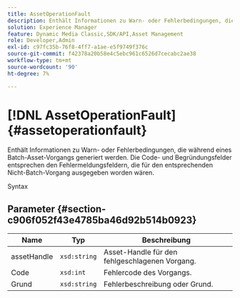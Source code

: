 ```yaml
---
title: AssetOperationFault
description: Enthält Informationen zu Warn- oder Fehlerbedingungen, die während eines Batch-Asset-Vorgangs generiert werden. Die Code- und Begründungsfelder entsprechen den Fehlermeldungsfeldern, die für den entsprechenden Nicht-Batch-Vorgang ausgegeben worden wären.
solution: Experience Manager
feature: Dynamic Media Classic,SDK/API,Asset Management
role: Developer,Admin
exl-id: c97fc35b-76f8-4ff7-a1ae-e5f9749f376c
source-git-commit: f42378a20b58e4c5ebc961c6526d7cecabc2ae38
workflow-type: tm+mt
source-wordcount: '90'
ht-degree: 7%

---
```


# [!DNL AssetOperationFault]{#assetoperationfault}

Enthält Informationen zu Warn- oder Fehlerbedingungen, die während eines Batch-Asset-Vorgangs generiert werden. Die Code- und Begründungsfelder entsprechen den Fehlermeldungsfeldern, die für den entsprechenden Nicht-Batch-Vorgang ausgegeben worden wären.

Syntax

## Parameter {#section-c906f052f43e4785ba46d92b514b0923}

| Name | Typ | Beschreibung |
|---|---|---|
| assetHandle | `xsd:string` | Asset-Handle für den fehlgeschlagenen Vorgang. |
| Code | `xsd:int` | Fehlercode des Vorgangs. |
| Grund | `xsd:string` | Fehlerbeschreibung oder Grund. |
